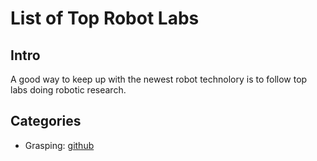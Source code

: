 # List of Top Robot Labs
## Intro
A good way to keep up with the newest robot technolory is to follow top labs doing robotic research.  

## Categories
+ Grasping: [github](robot-lab-tracking-grasping.md)
